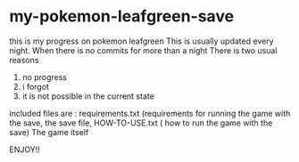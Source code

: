 # my-pokemon-leafgreen-save
this is my progress on pokemon leafgreen
This is usually updated every night.
When there is no commits for more than a night
There is two usual reasons
1. no progress
2. i forgot
3. it is not possible in the current state

included files are :
requirements.txt (requirements for running the game with the save,
the save file,
HOW-TO-USE.txt ( how to run the game with the save)
The game itself




ENJOY!!

